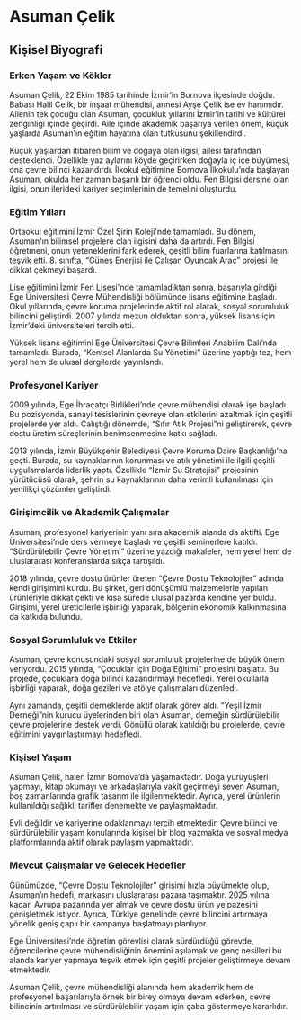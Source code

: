 # Asuman Çelik

## Kişisel Biyografi

### Erken Yaşam ve Kökler

Asuman Çelik, 22 Ekim 1985 tarihinde İzmir’in Bornova ilçesinde doğdu. Babası Halil Çelik, bir inşaat mühendisi, annesi Ayşe Çelik ise ev hanımıdır. Ailenin tek çocuğu olan Asuman, çocukluk yıllarını İzmir’in tarihi ve kültürel zenginliği içinde geçirdi. Aile içinde akademik başarıya verilen önem, küçük yaşlarda Asuman'ın eğitim hayatına olan tutkusunu şekillendirdi.

Küçük yaşlardan itibaren bilim ve doğaya olan ilgisi, ailesi tarafından desteklendi. Özellikle yaz aylarını köyde geçirirken doğayla iç içe büyümesi, ona çevre bilinci kazandırdı. İlkokul eğitimine Bornova İlkokulu’nda başlayan Asuman, okulda her zaman başarılı bir öğrenci oldu. Fen Bilgisi dersine olan ilgisi, onun ilerideki kariyer seçimlerinin de temelini oluşturdu.

### Eğitim Yılları

Ortaokul eğitimini İzmir Özel Şirin Koleji'nde tamamladı. Bu dönem, Asuman'ın bilimsel projelere olan ilgisini daha da artırdı. Fen Bilgisi öğretmeni, onun yeteneklerini fark ederek, çeşitli bilim fuarlarına katılmasını teşvik etti. 8. sınıfta, “Güneş Enerjisi ile Çalışan Oyuncak Araç” projesi ile dikkat çekmeyi başardı.

Lise eğitimini İzmir Fen Lisesi'nde tamamladıktan sonra, başarıyla girdiği Ege Üniversitesi Çevre Mühendisliği bölümünde lisans eğitimine başladı. Okul yıllarında, çevre koruma projelerinde aktif rol alarak, sosyal sorumluluk bilincini geliştirdi. 2007 yılında mezun olduktan sonra, yüksek lisans için İzmir’deki üniversiteleri tercih etti.

Yüksek lisans eğitimini Ege Üniversitesi Çevre Bilimleri Anabilim Dalı’nda tamamladı. Burada, “Kentsel Alanlarda Su Yönetimi” üzerine yaptığı tez, hem yerel hem de ulusal dergilerde yayınlandı.

### Profesyonel Kariyer

2009 yılında, Ege İhracatçı Birlikleri’nde çevre mühendisi olarak işe başladı. Bu pozisyonda, sanayi tesislerinin çevreye olan etkilerini azaltmak için çeşitli projelerde yer aldı. Çalıştığı dönemde, “Sıfır Atık Projesi”ni geliştirerek, çevre dostu üretim süreçlerinin benimsenmesine katkı sağladı.

2013 yılında, İzmir Büyükşehir Belediyesi Çevre Koruma Daire Başkanlığı’na geçti. Burada, su kaynaklarının korunması ve atık yönetimi ile ilgili çeşitli uygulamalarda liderlik yaptı. Özellikle “İzmir Su Stratejisi” projesinin yürütücüsü olarak, şehrin su kaynaklarının daha verimli kullanılması için yenilikçi çözümler geliştirdi.

### Girişimcilik ve Akademik Çalışmalar

Asuman, profesyonel kariyerinin yanı sıra akademik alanda da aktifti. Ege Üniversitesi’nde ders vermeye başladı ve çeşitli seminerlere katıldı. “Sürdürülebilir Çevre Yönetimi” üzerine yazdığı makaleler, hem yerel hem de uluslararası konferanslarda sıkça tartışıldı.

2018 yılında, çevre dostu ürünler üreten “Çevre Dostu Teknolojiler” adında kendi girişimini kurdu. Bu şirket, geri dönüşümlü malzemelerle yapılan ürünleriyle dikkat çekti ve kısa sürede ulusal pazarda kendine yer buldu. Girişimi, yerel üreticilerle işbirliği yaparak, bölgenin ekonomik kalkınmasına da katkıda bulundu.

### Sosyal Sorumluluk ve Etkiler

Asuman, çevre konusundaki sosyal sorumluluk projelerine de büyük önem veriyordu. 2015 yılında, “Çocuklar İçin Doğa Eğitimi” projesini başlattı. Bu projede, çocuklara doğa bilinci kazandırmayı hedefledi. Yerel okullarla işbirliği yaparak, doğa gezileri ve atölye çalışmaları düzenledi.

Aynı zamanda, çeşitli derneklerde aktif olarak görev aldı. “Yeşil İzmir Derneği”nin kurucu üyelerinden biri olan Asuman, derneğin sürdürülebilir çevre projelerine destek verdi. Gönüllü olarak katıldığı bu projelerde, çevre eğitimini yaygınlaştırmayı hedefledi.

### Kişisel Yaşam

Asuman Çelik, halen İzmir Bornova’da yaşamaktadır. Doğa yürüyüşleri yapmayı, kitap okumayı ve arkadaşlarıyla vakit geçirmeyi seven Asuman, boş zamanlarında grafik tasarım ile ilgilenmektedir. Ayrıca, yerel ürünlerin kullanıldığı sağlıklı tarifler denemekte ve paylaşmaktadır.

Evli değildir ve kariyerine odaklanmayı tercih etmektedir. Çevre bilinci ve sürdürülebilir yaşam konularında kişisel bir blog yazmakta ve sosyal medya platformlarında aktif olarak paylaşım yapmaktadır.

### Mevcut Çalışmalar ve Gelecek Hedefler

Günümüzde, “Çevre Dostu Teknolojiler” girişimi hızla büyümekte olup, Asuman’ın hedefi, markasını uluslararası pazara taşımaktır. 2025 yılına kadar, Avrupa pazarında yer almak ve çevre dostu ürün yelpazesini genişletmek istiyor. Ayrıca, Türkiye genelinde çevre bilincini artırmaya yönelik geniş çaplı bir kampanya başlatmayı planlıyor.

Ege Üniversitesi’nde öğretim görevlisi olarak sürdürdüğü görevde, öğrencilerine çevre mühendisliğinin önemini aşılamak ve genç nesilleri bu alanda kariyer yapmaya teşvik etmek için çeşitli projeler geliştirmeye devam etmektedir.

Asuman Çelik, çevre mühendisliği alanında hem akademik hem de profesyonel başarılarıyla örnek bir birey olmaya devam ederken, çevre bilincinin artırılması ve sürdürülebilir yaşam için çaba göstermeye kararlıdır.
